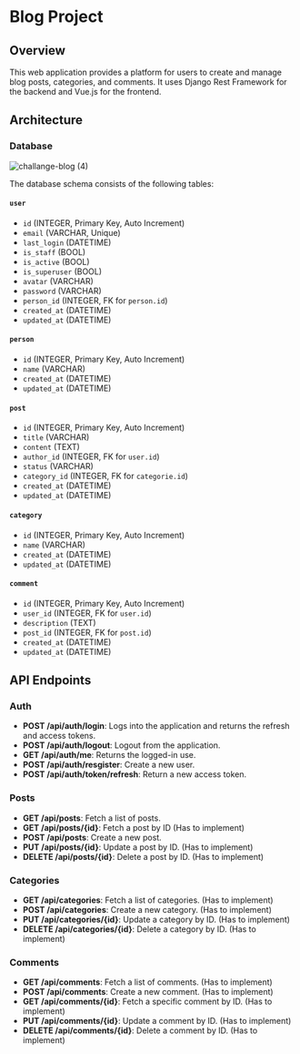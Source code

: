 # Blog Project

## Overview

This web application provides a platform for users to create and manage blog posts, categories, and comments. It uses Django Rest Framework for the backend and Vue.js for the frontend.

## Architecture

### Database

![challange-blog (4)](https://github.com/user-attachments/assets/c18dbd59-cf03-4a1a-8dce-995d34850031)

The database schema consists of the following tables:

#### `user`
- `id` (INTEGER, Primary Key, Auto Increment)
- `email` (VARCHAR, Unique)
- `last_login` (DATETIME)
- `is_staff` (BOOL)
- `is_active` (BOOL)
- `is_superuser` (BOOL)
- `avatar` (VARCHAR)
- `password` (VARCHAR)
- `person_id` (INTEGER, FK for `person.id`)
- `created_at` (DATETIME)
- `updated_at` (DATETIME)

#### `person`
- `id` (INTEGER, Primary Key, Auto Increment)
- `name` (VARCHAR)
- `created_at` (DATETIME)
- `updated_at` (DATETIME)

#### `post`
- `id` (INTEGER, Primary Key, Auto Increment)
- `title` (VARCHAR)
- `content` (TEXT)
- `author_id` (INTEGER, FK for `user.id`)
- `status` (VARCHAR)
- `category_id` (INTEGER, FK for `categorie.id`)
- `created_at` (DATETIME)
- `updated_at` (DATETIME)

#### `category`
- `id` (INTEGER, Primary Key, Auto Increment)
- `name` (VARCHAR)
- `created_at` (DATETIME)
- `updated_at` (DATETIME)

#### `comment`
- `id` (INTEGER, Primary Key, Auto Increment)
- `user_id`  (INTEGER, FK for `user.id`)
- `description` (TEXT)
- `post_id` (INTEGER, FK for `post.id`)
- `created_at` (DATETIME)
- `updated_at` (DATETIME)

## API Endpoints

### Auth

- **POST /api/auth/login**: Logs into the application and returns the refresh and access tokens.
- **POST /api/auth/logout**: Logout from the application.
- **GET /api/auth/me**: Returns the logged-in use.
- **POST /api/auth/resgister**: Create a new user.
- **POST /api/auth/token/refresh**: Return a new access token.

### Posts

- **GET /api/posts**: Fetch a list of posts.
- **GET /api/posts/{id}**: Fetch a post by ID (Has to implement)
- **POST /api/posts**: Create a new post. 
- **PUT /api/posts/{id}**: Update a post by ID. (Has to implement)
- **DELETE /api/posts/{id}**: Delete a post by ID. (Has to implement)

### Categories

- **GET /api/categories**: Fetch a list of categories. (Has to implement)
- **POST /api/categories**: Create a new category. (Has to implement)
- **PUT /api/categories/{id}**: Update a category by ID. (Has to implement)
- **DELETE /api/categories/{id}**: Delete a category by ID. (Has to implement)

### Comments

- **GET /api/comments**: Fetch a list of comments. (Has to implement)
- **POST /api/comments**: Create a new comment. (Has to implement)
- **GET /api/comments/{id}**: Fetch a specific comment by ID. (Has to implement)
- **PUT /api/comments/{id}**: Update a comment by ID. (Has to implement)
- **DELETE /api/comments/{id}**: Delete a comment by ID. (Has to implement)


